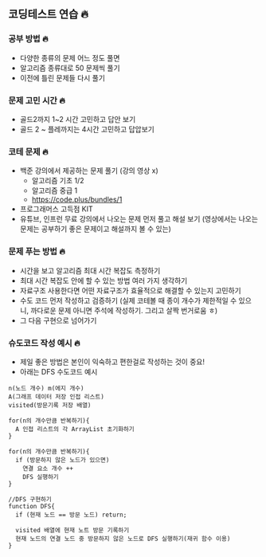 ## 코딩테스트 연습 🔥

### 공부 방법 🔥
 - 다양한 종류의 문제 어느 정도 풀면
 - 알고리즘 종류대로 50 문제씩 풀기
 - 이전에 틀린 문제들 다시 풀기

### 문제 고민 시간 🔥
 - 골드2까지 1~2 시간 고민하고 답안 보기
 - 골드 2 ~ 플레까지는 4시간 고민하고 답압보기

### 코테 문제 🔥
 - 백준 강의에서 제공하는 문제 풀기 (강의 영상 x)
   - 알고리즘 기초 1/2
   - 알고리즘 중급 1
   - https://code.plus/bundles/1
 - 프로그래머스 고득점 KIT
 - 유튜브, 인프런 무료 강의에서 나오는 문제 먼저 풀고 해설 보기 (영상에서는 나오는 문제는 공부하기 좋은 문제이고 해설까지 볼 수 있는)


### 문제 푸는 방법 🔥
 - 시간을 보고 알고리즘 최대 시간 복잡도 측정하기
 - 최대 시간 복잡도 안에 할 수 있는 방법 여러 가지 생각하기
 - 자료구조 사용한다면 어떤 자료구조가 효율적으로 해결할 수 있는지 고민하기
 - 수도 코드 먼저 작성하고 검증하기 (실제 코테볼 때 종이 개수가 제한적일 수 있으니, 까다로운 문제 아니면 주석에 작성하기. 그리고 살짝 번거로움 ㅎ)
 - 그 다음 구현으로 넘어가기

### 슈도코드 작성 예시 🔥
 - 제일 좋은 방법은 본인이 익숙하고 편한걸로 작성하는 것이 중요!
 - 아래는 DFS 수도코드 예시
```
n(노드 개수) m(에지 개수)
A(그래프 데이터 저장 인접 리스트)
visited(방문기록 저장 배열)

for(n의 개수만큼 반복하기){
  A 인접 리스트의 각 ArrayList 초기화하기
}

for(n의 개수만큼 반복하기){
  if (방문하지 않은 노드가 있으면)
    연결 요소 개수 ++
    DFS 실행하기
}

//DFS 구현하기
function DFS{
  if (현재 노드 == 방문 노드) return;

  visited 배열에 현재 노트 방문 기록하기
  현재 노드의 연결 노드 중 방문하지 않은 노드로 DFS 실행하기(재귀 함수 이용)
}

```
